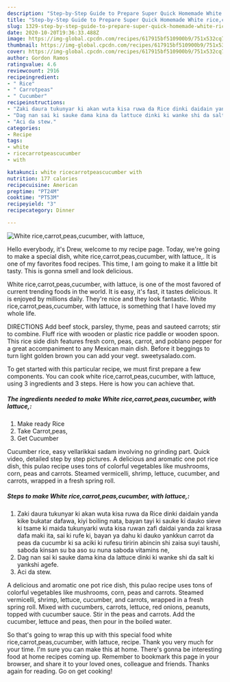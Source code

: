 ```yaml
---
description: "Step-by-Step Guide to Prepare Super Quick Homemade White rice,carrot,peas,cucumber, with lattuce,"
title: "Step-by-Step Guide to Prepare Super Quick Homemade White rice,carrot,peas,cucumber, with lattuce,"
slug: 1329-step-by-step-guide-to-prepare-super-quick-homemade-white-rice-carrot-peas-cucumber-with-lattuce
date: 2020-10-20T19:36:33.488Z
image: https://img-global.cpcdn.com/recipes/617915bf510900b9/751x532cq70/white-ricecarrotpeascucumber-with-lattuce-recipe-main-photo.jpg
thumbnail: https://img-global.cpcdn.com/recipes/617915bf510900b9/751x532cq70/white-ricecarrotpeascucumber-with-lattuce-recipe-main-photo.jpg
cover: https://img-global.cpcdn.com/recipes/617915bf510900b9/751x532cq70/white-ricecarrotpeascucumber-with-lattuce-recipe-main-photo.jpg
author: Gordon Ramos
ratingvalue: 4.6
reviewcount: 2916
recipeingredient:
- " Rice"
- " Carrotpeas"
- " Cucumber"
recipeinstructions:
- "Zaki daura tukunyar ki akan wuta kisa ruwa da Rice dinki daidain yanda kike bukatar dafawa, kiyi boiling nata, bayan tayi ki sauke ki dauko sieve ki tsame ki maida tukunyarki wuta kisa ruwan zafi daidai yanda zai krasa dafa maki ita, sai ki rufe ki, bayan ya dahu ki dauko yankkun carrot da peas da cucumbr ki sa aciki ki rufesu tiririn abincin shi zaisa suyi taushi, saboda kinsan su ba aso su nuna saboda vitamins ne,"
- "Dag nan sai ki sauke dama kina da lattuce dinki ki wanke shi da salt ki yankshi agefe."
- "Aci da stew."
categories:
- Recipe
tags:
- white
- ricecarrotpeascucumber
- with

katakunci: white ricecarrotpeascucumber with 
nutrition: 177 calories
recipecuisine: American
preptime: "PT24M"
cooktime: "PT53M"
recipeyield: "3"
recipecategory: Dinner

---
```



![White rice,carrot,peas,cucumber, with lattuce,](https://img-global.cpcdn.com/recipes/617915bf510900b9/751x532cq70/white-ricecarrotpeascucumber-with-lattuce-recipe-main-photo.jpg)

Hello everybody, it's Drew, welcome to my recipe page. Today, we're going to make a special dish, white rice,carrot,peas,cucumber, with lattuce,. It is one of my favorites food recipes. This time, I am going to make it a little bit tasty. This is gonna smell and look delicious.

White rice,carrot,peas,cucumber, with lattuce, is one of the most favored of current trending foods in the world. It is easy, it's fast, it tastes delicious. It is enjoyed by millions daily. They're nice and they look fantastic. White rice,carrot,peas,cucumber, with lattuce, is something that I have loved my whole life.

DIRECTIONS Add beef stock, parsley, thyme, peas and sauteed carrots; stir to combine. Fluff rice with wooden or plastic rice paddle or wooden spoon. This rice side dish features fresh corn, peas, carrot, and poblano pepper for a great accompaniment to any Mexican main dish. Before it beggings to turn light golden brown you can add your vegt. sweetysalado.com.


To get started with this particular recipe, we must first prepare a few components. You can cook white rice,carrot,peas,cucumber, with lattuce, using 3 ingredients and 3 steps. Here is how you can achieve that.

<!--inarticleads1-->

##### The ingredients needed to make White rice,carrot,peas,cucumber, with lattuce,:

1. Make ready  Rice
1. Take  Carrot,peas,
1. Get  Cucumber


Cucumber rice, easy vellarikkai sadam involving no grinding part. Quick video, detailed step by step pictures. A delicious and aromatic one pot rice dish, this pulao recipe uses tons of colorful vegetables like mushrooms, corn, peas and carrots. Steamed vermicelli, shrimp, lettuce, cucumber, and carrots, wrapped in a fresh spring roll. 

<!--inarticleads2-->

##### Steps to make White rice,carrot,peas,cucumber, with lattuce,:

1. Zaki daura tukunyar ki akan wuta kisa ruwa da Rice dinki daidain yanda kike bukatar dafawa, kiyi boiling nata, bayan tayi ki sauke ki dauko sieve ki tsame ki maida tukunyarki wuta kisa ruwan zafi daidai yanda zai krasa dafa maki ita, sai ki rufe ki, bayan ya dahu ki dauko yankkun carrot da peas da cucumbr ki sa aciki ki rufesu tiririn abincin shi zaisa suyi taushi, saboda kinsan su ba aso su nuna saboda vitamins ne,
1. Dag nan sai ki sauke dama kina da lattuce dinki ki wanke shi da salt ki yankshi agefe.
1. Aci da stew.


A delicious and aromatic one pot rice dish, this pulao recipe uses tons of colorful vegetables like mushrooms, corn, peas and carrots. Steamed vermicelli, shrimp, lettuce, cucumber, and carrots, wrapped in a fresh spring roll. Mixed with cucumbers, carrots, lettuce, red onions, peanuts, topped with cucumber sauce. Stir in the peas and carrots. Add the cucumber, lettuce and peas, then pour in the boiled water. 

So that's going to wrap this up with this special food white rice,carrot,peas,cucumber, with lattuce, recipe. Thank you very much for your time. I'm sure you can make this at home. There's gonna be interesting food at home recipes coming up. Remember to bookmark this page in your browser, and share it to your loved ones, colleague and friends. Thanks again for reading. Go on get cooking!
